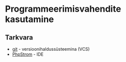 # Programmeerimisvahendite kasutamine
## Tarkvara
* [git](https://git-scm.com/download/win) - versioonihalduss&uuml;steemina (VCS)
* [PhpStrom](https://www.jetbrains.com/phpstorm/?fromMenu) - IDE